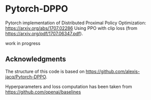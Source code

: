 # Pytorch-DPPO
Pytorch implementation of Distributed Proximal Policy Optimization: https://arxiv.org/abs/1707.02286
Using PPO with clip loss (from https://arxiv.org/pdf/1707.06347.pdf).

work in progress

## Acknowledgments
The structure of this code is based on https://github.com/alexis-jacq/Pytorch-DPPO.

Hyperparameters and loss computation has been taken from https://github.com/openai/baselines
